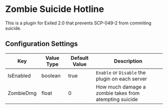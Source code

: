 # Zombie Suicide Hotline
This is a plugin for Exiled 2.0 that prevents SCP-049-2 from commiting suicide.

## Configuration Settings
Key | Value Type | Default Value | Description
--- | --- | --- | ---
IsEnabled | boolean | true | `Enable` or `Disable` the plugin on each server
ZombieDmg | float | 0 | How much damage a zombie takes from atempting suicide 
